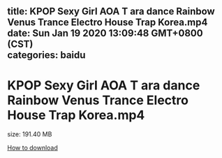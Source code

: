 
title: KPOP Sexy Girl AOA T ara dance Rainbow Venus Trance Electro House Trap Korea.mp4
date: Sun Jan 19 2020 13:09:48 GMT+0800 (CST)    
categories: baidu
---

# KPOP Sexy Girl AOA T ara dance Rainbow Venus Trance Electro House Trap Korea.mp4
size: 191.40 MB
 
 

[How to download](https://bpcam.bemobtrk.com/go/2ceec3aa-1ca2-46d6-b9ff-aaa5c184517c?jno=90)